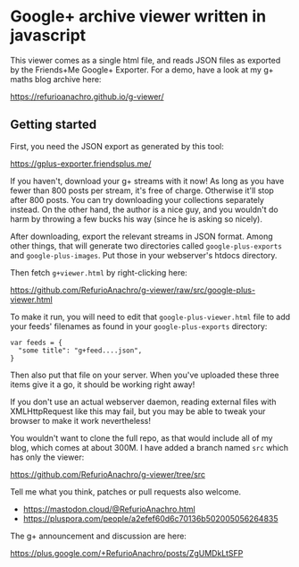 
# Google+ archive viewer written in javascript

This viewer comes as a single html file, and reads JSON files as exported by the Friends+Me Google+ Exporter. For a demo, have a look at my g+ maths blog archive here:

https://refurioanachro.github.io/g-viewer/

## Getting started

First, you need the JSON export as generated by this tool:

https://gplus-exporter.friendsplus.me/

If you haven't, download your g+ streams with it now! As long as you have fewer than 800 posts per stream, it's free of charge. Otherwise it'll stop after 800 posts. You can try downloading your collections separately instead. On the other hand, the author is a nice guy, and you wouldn't do harm by throwing a few bucks his way (since he is asking so nicely).

After downloading, export the relevant streams in JSON format. Among other things, that will generate two directories called `google-plus-exports` and `google-plus-images`. Put those in your webserver's htdocs directory.

Then fetch `g+viewer.html` by right-clicking here:

https://github.com/RefurioAnachro/g-viewer/raw/src/google-plus-viewer.html

To make it run, you will need to edit that `google-plus-viewer.html` file to add your feeds' filenames as found in your `google-plus-exports` directory:

```
var feeds = {
  "some title": "g+feed....json",
}
```

Then also put that file on your server. When you've uploaded these three items give it a go, it should be working right away!

If you don't use an actual webserver daemon, reading external files with XMLHttpRequest like this may fail, but you may be able to tweak your browser to make it work nevertheless!

You wouldn't want to clone the full repo, as that would include all of my blog, which comes at about 300M. I have added a branch named `src` which has only the viewer:

https://github.com/RefurioAnachro/g-viewer/tree/src

Tell me what you think, patches or pull requests also welcome.

- https://mastodon.cloud/@RefurioAnachro.html
- https://pluspora.com/people/a2efef60d6c70136b502005056264835

The g+ announcement and discussion are here:

https://plus.google.com/+RefurioAnachro/posts/ZgUMDkLtSFP
